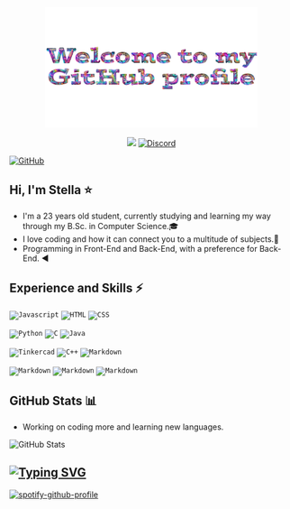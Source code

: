 <div align="center">
  <img src="https://github.com/StellaOli/StellaOli/blob/main/Img/Sem%20t%C3%ADtulo.png" style="max-width: 75%;" alt="Welcome" />


  <a href = "mailto:stellacorreia.oli@gmail.com"><img src="https://img.shields.io/badge/-Gmail-%23333?style=for-the-badge&logo=gmail&logoColor=white" target="_blank"></a>
   [![Discord](https://img.shields.io/badge/Discord-7289DA?style=for-the-badge&logo=discord&logoColor=white)](https://discord.com/channels/@strellinha./)
   </br>
  
</div>

[![GitHub](https://img.shields.io/github/followers/iuricode?label=follow&style=social)](https://github.com/StellaOli)

## Hi, I'm Stella ⭐

* I'm a 23 years old student, currently studying and learning my way through my B.Sc. in Computer Science.🎓
* I love coding and how it can connect you to a multitude of subjects.🌌
* Programming in Front-End and Back-End, with a preference for Back-End. ◀️


## Experience and Skills ⚡

<code><img height="32" alt="Javascript" src="https://img.shields.io/badge/JavaScript-F7DF1E.svg?style=for-the-badge&logo=JavaScript&logoColor=black"></code>
<code><img img height="32" alt="HTML" src="https://img.shields.io/badge/HTML5-E34F26.svg?style=for-the-badge&logo=HTML5&logoColor=white"></code>
<code><img img height="32" alt="CSS" src="https://img.shields.io/badge/CSS3-1572B6.svg?style=for-the-badge&logo=CSS3&logoColor=white"></code>

<code><img img height="32" alt="Python" src="https://img.shields.io/badge/Python-3776AB.svg?style=for-the-badge&logo=Python&logoColor=white"></code>
<code><img img height="32" alt="C" src="https://img.shields.io/badge/C-A8B9CC.svg?style=for-the-badge&logo=C&logoColor=black"></code>
<code><img img height="32" alt="Java" src="https://img.shields.io/badge/Java-ED8B00?style=for-the-badge&logo=openjdk&logoColor=white"></code>

<code><img img height="32" alt="Tinkercad" src="https://img.shields.io/badge/Tinkercad-1477D1.svg?style=for-the-badge&logo=Tinkercad&logoColor=white"></code>
<code><img img height="32" alt="C++" src="https://img.shields.io/badge/C++-00599C.svg?style=for-the-badge&logo=c%2B%2B&logoColor=white"></code>
<code><img img height="32" alt="Markdown" src="https://img.shields.io/badge/Markdown-000000.svg?style=for-the-badge&logo=Markdown&logoColor=white"></code>

<code><img img height="32" alt="Markdown" src="https://img.shields.io/badge/React-20232A?style=for-the-badge&logo=react&logoColor=61DAFB"></code>
<code><img img height="32" alt="Markdown" src="https://img.shields.io/badge/PostgreSQL-000?style=for-the-badge&logo=postgresql"></code>
<code><img img height="32" alt="Markdown" src="https://img.shields.io/badge/Assembly-000?style=for-the-badge&logo=assemblyscript"></code>

## GitHub Stats 📊
* Working on coding more and learning new languages.  

![GitHub Stats](https://github-readme-stats.vercel.app/api?username=StellaOli&show_icons=true&theme=transparent)



## [![Typing SVG](https://readme-typing-svg.demolab.com/?lines=Music+and+Coding)](https://git.io/typing-svg)
<div align="left">
  
[![spotify-github-profile](https://spotify-github-profile.vercel.app/api/view?uid=stells07&cover_image=true&theme=novatorem&show_offline=false&background_color=121212&interchange=false&bar_color=53b14f&bar_color_cover=false)](https://github.com/kittinan/spotify-github-profile)
  
</div>












<!--
**StellaOli/StellaOli** is a ✨ _special_ ✨ repository because its `README.md` (this file) appears on your GitHub profile.

Here are some ideas to get you started:

- 🔭 I’m currently working on ...
- 🌱 I’m currently learning ...
- 👯 I’m looking to collaborate on ...
- 🤔 I’m looking for help with ...
- 💬 Ask me about ...
- 📫 How to reach me: ...
- 😄 Pronouns: ...
- ⚡ Fun fact: ...
-->
